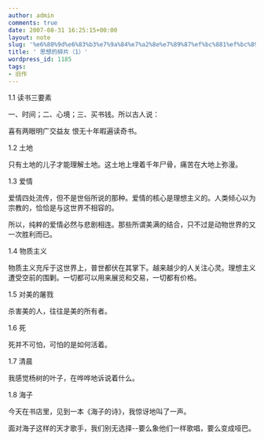 ```yaml
---
author: admin
comments: true
date: 2007-08-31 16:25:15+00:00
layout: note
slug: '%e6%80%9d%e6%83%b3%e7%9a%84%e7%a2%8e%e7%89%87%ef%bc%881%ef%bc%89'
title: ' 思想的碎片（1）'
wordpress_id: 1185
tags:
- 旧作
---
```


1.1 读书三要素

一、时间；二、心境；三、买书钱。所以古人说：

喜有两眼明广交益友
恨无十年暇遍读奇书。

1.2 土地

只有土地的儿子才能理解土地。这土地上埋着千年尸骨，痛苦在大地上弥漫。

1.3 爱情

爱情四处流传，但不是世俗所说的那种。爱情的核心是理想主义的。人类倾心以为宗教的，恰恰是与这世界不相容的。

所以，纯粹的爱情必然与悲剧相连。那些所谓美满的结合，只不过是动物世界的又一次胜利而已。

1.4 物质主义

物质主义充斥于这世界上，普世都伏在其掌下。越来越少的人关注心灵。理想主义遭受空前的围剿。一切都可以用来展览和交易，一切都有价格。

1.5 对美的屠戮

杀害美的人，往往是美的所有者。

1.6 死

死并不可怕，可怕的是如何活着。

1.7 清晨

我感觉杨树的叶子，在哗哗地诉说着什么。

1.8 海子

今天在书店里，见到一本《海子的诗》，我惊讶地叫了一声。

面对海子这样的天才歌手，我们别无选择--要么象他们一样歌唱，要么变成哑巴。
